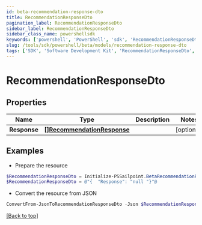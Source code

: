 ```yaml
---
id: beta-recommendation-response-dto
title: RecommendationResponseDto
pagination_label: RecommendationResponseDto
sidebar_label: RecommendationResponseDto
sidebar_class_name: powershellsdk
keywords: ['powershell', 'PowerShell', 'sdk', 'RecommendationResponseDto', 'BetaRecommendationResponseDto'] 
slug: /tools/sdk/powershell/beta/models/recommendation-response-dto
tags: ['SDK', 'Software Development Kit', 'RecommendationResponseDto', 'BetaRecommendationResponseDto']
---
```



# RecommendationResponseDto

## Properties

Name | Type | Description | Notes
------------ | ------------- | ------------- | -------------
**Response** | [**[]RecommendationResponse**](recommendation-response) |  | [optional] 

## Examples

- Prepare the resource
```powershell
$RecommendationResponseDto = Initialize-PSSailpoint.BetaRecommendationResponseDto  -Response null
$RecommendationResponseDto = @"{  "Response": "null "}"@
```

- Convert the resource from JSON
```powershell
ConvertFrom-JsonToRecommendationResponseDto -Json $RecommendationResponseDto
```


[[Back to top]](#) 

